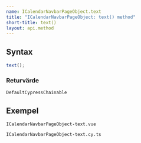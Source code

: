```yaml
---
name: ICalendarNavbarPageObject.text
title: "ICalendarNavbarPageObject: text() method"
short-title: text()
layout: api.method
---
```


## Syntax

```ts nocompile nolint
text();
```

### Returvärde

`DefaultCypressChainable`

## Exempel

```import static
ICalendarNavbarPageObject-text.vue
```

```import
ICalendarNavbarPageObject-text.cy.ts
```
